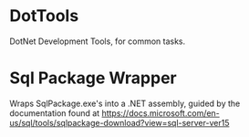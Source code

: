 # DotTools
DotNet Development Tools, for common tasks.

# Sql Package Wrapper
Wraps SqlPackage.exe's into a .NET assembly, guided by the documentation found at
https://docs.microsoft.com/en-us/sql/tools/sqlpackage-download?view=sql-server-ver15
